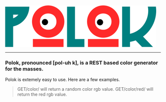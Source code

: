 ![Polok Logo](https://github.com/lbrad23105/polok/blob/master/images/polok.png)</br><hr>
### Polok, pronounced [pol-uh k], is a REST based color generator for the masses.
Polok is extemely easy to use. Here are a few examples.
> GET/color/ will return a random color rgb value.
> GET/color/red/ will return the red rgb value.
